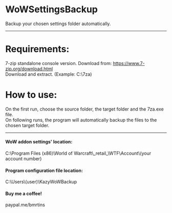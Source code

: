 # WoWSettingsBackup
Backup your chosen settings folder automatically.

---

# Requirements:
7-zip standalone console version. Download from: https://www.7-zip.org/download.html  
Download and extract. (Example: C:\7za)

# How to use:
On the first run, choose the source folder, the target folder and the 7za.exe file.  
On following runs, the program will automatically backup the files to the chosen target folder.

---

#### WoW addon settings' location:
C:\\Program Files (x86)\\World of Warcraft\\\_retail\_\\WTF\\Account\\(your account number)

#### Program configuration file location:
C:\\Users\\(user)\\KazyWoWBackup

#### Buy me a coffee!
paypal.me/bmrtins
